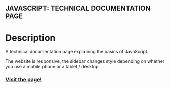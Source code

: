 ## JAVASCRIPT: TECHNICAL DOCUMENTATION PAGE

# Description
A technical documentation page explaining the basics of JavaScript.

The website is responsive, the sidebar changes style depending on whether you use a mobile phone or a tablet / desktop.

### [Visit the page!](https://turavinin.github.io/javascript-page/)
